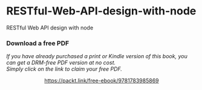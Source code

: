 # RESTful-Web-API-design-with-node
RESTful Web API design with node
### Download a free PDF

 <i>If you have already purchased a print or Kindle version of this book, you can get a DRM-free PDF version at no cost.<br>Simply click on the link to claim your free PDF.</i>
<p align="center"> <a href="https://packt.link/free-ebook/9781783985869">https://packt.link/free-ebook/9781783985869 </a> </p>